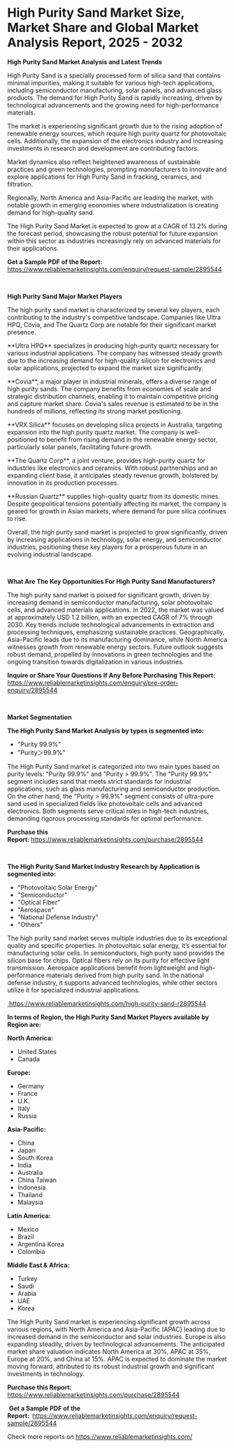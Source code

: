 <p><h1>High Purity Sand Market Size, Market Share and Global Market Analysis Report, 2025 - 2032</h1></p><p><strong>High Purity Sand Market Analysis and Latest Trends</strong></p>
<p><p>High Purity Sand is a specially processed form of silica sand that contains minimal impurities, making it suitable for various high-tech applications, including semiconductor manufacturing, solar panels, and advanced glass products. The demand for High Purity Sand is rapidly increasing, driven by technological advancements and the growing need for high-performance materials. </p><p>The market is experiencing significant growth due to the rising adoption of renewable energy sources, which require high purity quartz for photovoltaic cells. Additionally, the expansion of the electronics industry and increasing investments in research and development are contributing factors. </p><p>Market dynamics also reflect heightened awareness of sustainable practices and green technologies, prompting manufacturers to innovate and explore applications for High Purity Sand in fracking, ceramics, and filtration. </p><p>Regionally, North America and Asia-Pacific are leading the market, with notable growth in emerging economies where industrialization is creating demand for high-quality sand. </p><p>The High Purity Sand Market is expected to grow at a CAGR of 13.2% during the forecast period, showcasing the robust potential for future expansion within this sector as industries increasingly rely on advanced materials for their applications.</p></p>
<p><strong>Get a Sample PDF of the Report:&nbsp;</strong> <a href="https://www.reliablemarketinsights.com/enquiry/request-sample/2895544?utm_campaign=3498&utm_medium=2&utm_source=Github&utm_content=ia&utm_term=15032025&utm_id=high-purity-sand">https://www.reliablemarketinsights.com/enquiry/request-sample/2895544</a></p>
<p>&nbsp;</p>
<p><strong>High Purity Sand Major Market Players</strong></p>
<p><p>The high purity sand market is characterized by several key players, each contributing to the industry's competitive landscape. Companies like Ultra HPQ, Covia, and The Quartz Corp are notable for their significant market presence. </p><p>**Ultra HPQ** specializes in producing high-purity quartz necessary for various industrial applications. The company has witnessed steady growth due to the increasing demand for high-quality silicon for electronics and solar applications, projected to expand the market size significantly.</p><p>**Covia**, a major player in industrial minerals, offers a diverse range of high purity sands. The company benefits from economies of scale and strategic distribution channels, enabling it to maintain competitive pricing and capture market share. Covia's sales revenue is estimated to be in the hundreds of millions, reflecting its strong market positioning.</p><p>**VRX Silica** focuses on developing silica projects in Australia, targeting expansion into the high purity quartz market. The company is well-positioned to benefit from rising demand in the renewable energy sector, particularly solar panels, facilitating future growth.</p><p>**The Quartz Corp**, a joint venture, provides high-purity quartz for industries like electronics and ceramics. With robust partnerships and an expanding client base, it anticipates steady revenue growth, bolstered by innovation in its production processes.</p><p>**Russian Quartz** supplies high-quality quartz from its domestic mines. Despite geopolitical tensions potentially affecting its market, the company is geared for growth in Asian markets, where demand for pure silica continues to rise.</p><p>Overall, the high purity sand market is projected to grow significantly, driven by increasing applications in technology, solar energy, and semiconductor industries, positioning these key players for a prosperous future in an evolving industrial landscape.</p></p>
<p>&nbsp;</p>
<p><strong>What Are The Key Opportunities For High Purity Sand Manufacturers?</strong></p>
<p><p>The high purity sand market is poised for significant growth, driven by increasing demand in semiconductor manufacturing, solar photovoltaic cells, and advanced materials applications. In 2022, the market was valued at approximately USD 1.2 billion, with an expected CAGR of 7% through 2030. Key trends include technological advancements in extraction and processing techniques, emphasizing sustainable practices. Geographically, Asia-Pacific leads due to its manufacturing dominance, while North America witnesses growth from renewable energy sectors. Future outlook suggests robust demand, propelled by innovations in green technologies and the ongoing transition towards digitalization in various industries.</p></p>
<p><strong>Inquire or Share Your Questions If Any Before Purchasing This Report:</strong> <a href="https://www.reliablemarketinsights.com/enquiry/pre-order-enquiry/2895544?utm_campaign=3498&utm_medium=2&utm_source=Github&utm_content=ia&utm_term=15032025&utm_id=high-purity-sand">https://www.reliablemarketinsights.com/enquiry/pre-order-enquiry/2895544</a></p>
<p>&nbsp;</p>
<p><strong>Market Segmentation</strong></p>
<p><strong>The High Purity Sand Market Analysis by types is segmented into:</strong></p>
<p><ul><li>"Purity 99.9%"</li><li>"Purity＞99.9%"</li></ul></p>
<p><p>The High Purity Sand market is categorized into two main types based on purity levels: "Purity 99.9%" and "Purity > 99.9%". The "Purity 99.9%" segment includes sand that meets strict standards for industrial applications, such as glass manufacturing and semiconductor production. On the other hand, the "Purity > 99.9%" segment consists of ultra-pure sand used in specialized fields like photovoltaic cells and advanced electronics. Both segments serve critical roles in high-tech industries, demanding rigorous processing standards for optimal performance.</p></p>
<p><strong>Purchase this Report:&nbsp;</strong><a href="https://www.reliablemarketinsights.com/purchase/2895544?utm_campaign=3498&utm_medium=2&utm_source=Github&utm_content=ia&utm_term=15032025&utm_id=high-purity-sand">https://www.reliablemarketinsights.com/purchase/2895544</a></p>
<p>&nbsp;</p>
<p><strong>The High Purity Sand Market Industry Research by Application is segmented into:</strong></p>
<p><ul><li>"Photovoltaic Solar Energy"</li><li>"Semiconductor"</li><li>"Optical Fiber"</li><li>"Aerospace"</li><li>"National Defense Industry"</li><li>"Others"</li></ul></p>
<p><p>The high purity sand market serves multiple industries due to its exceptional quality and specific properties. In photovoltaic solar energy, it’s essential for manufacturing solar cells. In semiconductors, high purity sand provides the silicon base for chips. Optical fibers rely on its purity for effective light transmission. Aerospace applications benefit from lightweight and high-performance materials derived from high purity sand. In the national defense industry, it supports advanced technologies, while other sectors utilize it for specialized industrial applications.</p></p>
<p><a href="https://www.reliablemarketinsights.com/high-purity-sand-r2895544?utm_campaign=3498&utm_medium=2&utm_source=Github&utm_content=ia&utm_term=15032025&utm_id=high-purity-sand">&nbsp;https://www.reliablemarketinsights.com/high-purity-sand-r2895544</a></p>
<p><strong>In terms of Region, the High Purity Sand Market Players available by Region are:</strong></p>
<p>
    <p> <strong> North America: </strong>
        <ul>
            <li>United States</li>
            <li>Canada</li>
        </ul>
        </p> 
    <p> <strong> Europe: </strong>
        <ul>
            <li>Germany</li>
            <li>France</li>
            <li>U.K.</li>
            <li>Italy</li>
            <li>Russia</li>
        </ul>
        </p> 
    <p> <strong> Asia-Pacific: </strong>
        <ul>
            <li>China</li>
            <li>Japan</li>
            <li>South Korea</li>
            <li>India</li>
            <li>Australia</li>
            <li>China Taiwan</li>
            <li>Indonesia</li>
            <li>Thailand</li>
            <li>Malaysia</li>
        </ul>
        </p> 
    <p> <strong> Latin America: </strong>
        <ul>
            <li>Mexico</li>
            <li>Brazil</li>
            <li>Argentina Korea</li>
            <li>Colombia</li>
        </ul>
        </p> 
    <p> <strong> Middle East & Africa: </strong>
        <ul>
            <li>Turkey</li>
            <li>Saudi</li>
            <li>Arabia</li>
            <li>UAE</li>
            <li>Korea</li>
        </ul>
    </p>
    </p>
<p><p>The High Purity Sand market is experiencing significant growth across various regions, with North America and Asia-Pacific (APAC) leading due to increased demand in the semiconductor and solar industries. Europe is also expanding steadily, driven by technological advancements. The anticipated market share valuation indicates North America at 30%, APAC at 35%, Europe at 20%, and China at 15%. APAC is expected to dominate the market moving forward, attributed to its robust industrial growth and significant investments in technology.</p></p>
<p><strong>Purchase this Report: </strong><a href="https://www.reliablemarketinsights.com/purchase/2895544?utm_campaign=3498&utm_medium=2&utm_source=Github&utm_content=ia&utm_term=15032025&utm_id=high-purity-sand">https://www.reliablemarketinsights.com/purchase/2895544</a></p>
<p>&nbsp;<strong>Get a Sample PDF of the Report:&nbsp;&nbsp;</strong><a href="https://www.reliablemarketinsights.com/enquiry/request-sample/2895544?utm_campaign=3498&utm_medium=2&utm_source=Github&utm_content=ia&utm_term=15032025&utm_id=high-purity-sand">https://www.reliablemarketinsights.com/enquiry/request-sample/2895544</a></p>
<p><strong></strong></p>
<p>Check more reports on <a href="https://www.reliablemarketinsights.com/?utm_campaign=3498&utm_medium=2&utm_source=Github&utm_content=ia&utm_term=15032025&utm_id=high-purity-sand">https://www.reliablemarketinsights.com/</a></p>